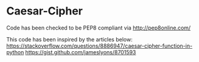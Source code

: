 # Caesar-Cipher
Code has been checked to be PEP8 compliant via http://pep8online.com/

This code has been inspired by the articles below:
https://stackoverflow.com/questions/8886947/caesar-cipher-function-in-python
https://gist.github.com/jameslyons/8701593
